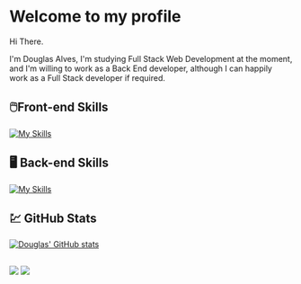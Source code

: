 # Welcome to my profile
Hi There. 

I'm Douglas Alves, I'm studying Full Stack Web Development at the moment, and I'm willing to work as a Back End developer, although I can happily work as a Full Stack developer if required.

## 🖱️Front-end Skills
[![My Skills](https://skillicons.dev/icons?i=git,github,html,css,js,react,redux,jest)](https://github.com/doug94)

## 🖥️ Back-end Skills
[![My Skills](https://skillicons.dev/icons?i=docker,mysql,mongodb,nodejs,py,linux,ts,express,sequelize,flask,fastapi,java)](https://github.com/doug94)

## 💹 GitHub Stats
[![Douglas' GitHub stats](https://github-readme-stats.vercel.app/api/top-langs/?username=doug94&layout=compact&langs_count=6&theme=transparent&count_private=true)](https://github.com/doug94)

##

<div>
    <a href="https://www.linkedin.com/in/douglas-alves-898423b6/" target="_blank"><img src="https://img.shields.io/badge/-LinkedIn-%230077B5?style=for-the-badge&logo=linkedin&logoColor=white" target="_blank"></a>
    <a href = "mailto:douglas_dca@hotmail.com"><img src="https://img.shields.io/badge/Outlook-0078D4?style=for-the-badge&logo=microsoft-outlook&logoColor=white" target="_blank"></a>
</div>
